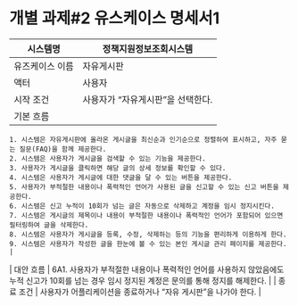# 개별 과제#2 유스케이스 명세서1

<!-- | 시스템명 | 정책지원정보조회시스템 |
| --- | --- |
| 유즈케이스 이름 | 자유게시판 |
| 액터 | 사용자 |
| 시작 조건 | 사용자가 “자유게시판”을 선택한다. |
| 기본 흐름 | 1. 시스템은 자유게시판에 올라온 게시글을 최신순과 인기순으로 정렬하여 표시하고, 자주 묻는 질문(FAQ)을 함께 제공한다. 2. 시스템은 사용자가 게시글을 검색할 수 있는 기능을 제공한다. 3. 사용자가 게시글을 클릭하면 해당 글의 상세 정보를 확인할 수 있다. 4. 시스템은 사용자가 게시글에 대한 댓글을 달 수 있는 버튼을 제공한다. 5. 사용자가 부적절한 내용이나 폭력적인 언어가 사용된 글을 신고할 수 있는 신고 버튼을 제공한다. 6. 시스템은 신고 누적이 10회가 넘는 글은 자동으로 삭제하고 계정을 임시 정지시킨다. 7. 시스템은 게시글의 제목이나 내용이 부적절한 내용이나 폭력적인 언어가 포함되어 있으면 필터링하여 글을 삭제한다. 8. 시스템은 사용자가 게시글을 등록, 수정, 삭제하는 등의 기능을 편리하게 이용하게 한다. 9. 시스템은 사용자가 작성한 글을 한눈에 볼 수 있는 본인 게시글 관리 페이지를 제공한다. |
| 대안 흐름 | 6A1. 사용자가 부적절한 내용이나 폭력적인 언어를 사용하지 않았음에도 누적 신고가 10회를 넘는 경우 임시 정지된 계정은 문의를 통해 정지를 해제한다. |
| 종료 조건 | 사용자가 어플리케이션을 종료하거나 “자유 게시판”을 나가야 한다. | -->
| 시스템명                | 정책지원정보조회시스템  |
| ------------------------- | ----------------------------- |
| 유즈케이스 이름     | 자유게시판                      |
| 액터                          | 사용자                            |
| 시작 조건                | 사용자가 “자유게시판”을 선택한다. |
| 기본 흐름                | 
    1. 시스템은 자유게시판에 올라온 게시글을 최신순과 인기순으로 정렬하여 표시하고, 자주 묻는 질문(FAQ)을 함께 제공한다. 
    2. 시스템은 사용자가 게시글을 검색할 수 있는 기능을 제공한다. 
    3. 사용자가 게시글을 클릭하면 해당 글의 상세 정보를 확인할 수 있다. 
    4. 시스템은 사용자가 게시글에 대한 댓글을 달 수 있는 버튼을 제공한다. 
    5. 사용자가 부적절한 내용이나 폭력적인 언어가 사용된 글을 신고할 수 있는 신고 버튼을 제공한다. 
    6. 시스템은 신고 누적이 10회가 넘는 글은 자동으로 삭제하고 계정을 임시 정지시킨다. 
    7. 시스템은 게시글의 제목이나 내용이 부적절한 내용이나 폭력적인 언어가 포함되어 있으면 필터링하여 글을 삭제한다. 
    8. 시스템은 사용자가 게시글을 등록, 수정, 삭제하는 등의 기능을 편리하게 이용하게 한다. 
    9. 시스템은 사용자가 작성한 글을 한눈에 볼 수 있는 본인 게시글 관리 페이지를 제공한다. |
| 대안 흐름                | 
    6A1. 사용자가 부적절한 내용이나 폭력적인 언어를 사용하지 않았음에도 누적 신고가 10회를 넘는 경우 임시 정지된 계정은 문의를 통해 정지를 해제한다. |
| 종료 조건                | 사용자가 어플리케이션을 종료하거나 “자유 게시판”을 나가야 한다. |


